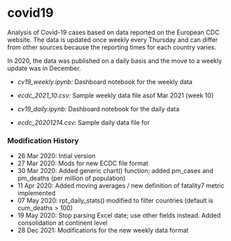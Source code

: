 # covid19
Analysis of Covid-19 cases based on data reported on the European CDC website. The data is updated once weekly every Thursday and can differ from other sources because the reporting times for each country varies.

In 2020, the data was published on a daily basis and the move to a weekly update was in December.

* _cv19_weekly.ipynb:_ Dashboard notebook for the weekly data
* _ecdc_2021_10.csv:_ Sample weekly data file asof Mar 2021 (week 10)

* _cv19_daily.ipynb:_ Dashboard notebook for the daily data
* _ecdc_20201214.csv:_ Sample daily data file for



### Modification History

- 26 Mar 2020: Intial version
- 27 Mar 2020: Mods for new ECDC file format
- 30 Mar 2020: Added generic chart() function; added pm_cases and pm_deaths (per million of population)
- 11 Apr 2020: Added moving averages / new definition of fatality7 metric implemented
- 07 May 2020: rpt_daily_stats() modified to filter countries (default is cum_deaths > 100)
- 19 May 2020: Stop parsing Excel date; use other fields instead. Added consolidation at continent level
- 28 Dec 2021: Modifications for the new weekly data format
